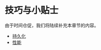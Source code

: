 # 技巧与小贴士

由于时间仓促，我们将陆续补充本章节的内容。

* [持久化](/docs/tips/Persistence.md)
* [性能](/docs/tips/Performance.md)